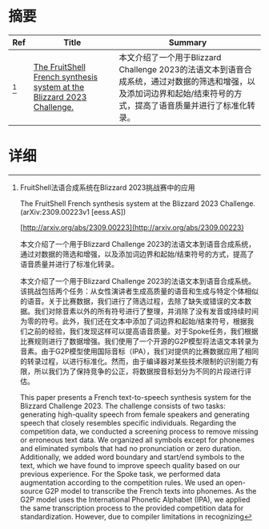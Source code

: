 # 摘要

| Ref | Title | Summary |
| --- | --- | --- |
| [^1] | [The FruitShell French synthesis system at the Blizzard 2023 Challenge.](http://arxiv.org/abs/2309.00223) | 本文介绍了一个用于Blizzard Challenge 2023的法语文本到语音合成系统，通过对数据的筛选和增强，以及添加词边界和起始/结束符号的方式，提高了语音质量并进行了标准化转录。 |

# 详细

[^1]: FruitShell法语合成系统在Blizzard 2023挑战赛中的应用

    The FruitShell French synthesis system at the Blizzard 2023 Challenge. (arXiv:2309.00223v1 [eess.AS])

    [http://arxiv.org/abs/2309.00223](http://arxiv.org/abs/2309.00223)

    本文介绍了一个用于Blizzard Challenge 2023的法语文本到语音合成系统，通过对数据的筛选和增强，以及添加词边界和起始/结束符号的方式，提高了语音质量并进行了标准化转录。

    

    本文介绍了一个用于Blizzard Challenge 2023的法语文本到语音合成系统。该挑战包括两个任务：从女性演讲者生成高质量的语音和生成与特定个体相似的语音。关于比赛数据，我们进行了筛选过程，去除了缺失或错误的文本数据。我们对除音素以外的所有符号进行了整理，并消除了没有发音或持续时间为零的符号。此外，我们还在文本中添加了词边界和起始/结束符号，根据我们之前的经验，我们发现这样可以提高语音质量。对于Spoke任务，我们根据比赛规则进行了数据增强。我们使用了一个开源的G2P模型将法语文本转录为音素。由于G2P模型使用国际音标（IPA），我们对提供的比赛数据应用了相同的转录过程，以进行标准化。然而，由于编译器对某些技术限制的识别能力有限，所以我们为了保持竞争的公正，将数据按音标划分为不同的片段进行评估。

    This paper presents a French text-to-speech synthesis system for the Blizzard Challenge 2023. The challenge consists of two tasks: generating high-quality speech from female speakers and generating speech that closely resembles specific individuals. Regarding the competition data, we conducted a screening process to remove missing or erroneous text data. We organized all symbols except for phonemes and eliminated symbols that had no pronunciation or zero duration. Additionally, we added word boundary and start/end symbols to the text, which we have found to improve speech quality based on our previous experience. For the Spoke task, we performed data augmentation according to the competition rules. We used an open-source G2P model to transcribe the French texts into phonemes. As the G2P model uses the International Phonetic Alphabet (IPA), we applied the same transcription process to the provided competition data for standardization. However, due to compiler limitations in recognizing 
    

